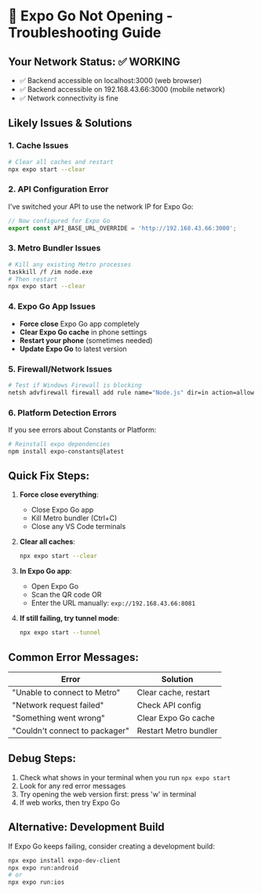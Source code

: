 # 🚨 Expo Go Not Opening - Troubleshooting Guide

## Your Network Status: ✅ WORKING
- ✅ Backend accessible on localhost:3000 (web browser)
- ✅ Backend accessible on 192.168.43.66:3000 (mobile network)
- ✅ Network connectivity is fine

## Likely Issues & Solutions

### 1. **Cache Issues** 
```bash
# Clear all caches and restart
npx expo start --clear
```

### 2. **API Configuration Error**
I've switched your API to use the network IP for Expo Go:
```typescript
// Now configured for Expo Go
export const API_BASE_URL_OVERRIDE = 'http://192.168.43.66:3000';
```

### 3. **Metro Bundler Issues**
```bash
# Kill any existing Metro processes
taskkill /f /im node.exe
# Then restart
npx expo start --clear
```

### 4. **Expo Go App Issues**
- **Force close** Expo Go app completely
- **Clear Expo Go cache** in phone settings
- **Restart your phone** (sometimes needed)
- **Update Expo Go** to latest version

### 5. **Firewall/Network Issues**
```bash
# Test if Windows Firewall is blocking
netsh advfirewall firewall add rule name="Node.js" dir=in action=allow program="%ProgramFiles%\nodejs\node.exe"
```

### 6. **Platform Detection Errors**
If you see errors about Constants or Platform:
```bash
# Reinstall expo dependencies
npm install expo-constants@latest
```

## Quick Fix Steps:

1. **Force close everything**:
   - Close Expo Go app
   - Kill Metro bundler (Ctrl+C)
   - Close any VS Code terminals

2. **Clear all caches**:
   ```bash
   npx expo start --clear
   ```

3. **In Expo Go app**:
   - Open Expo Go
   - Scan the QR code OR
   - Enter the URL manually: `exp://192.168.43.66:8081`

4. **If still failing, try tunnel mode**:
   ```bash
   npx expo start --tunnel
   ```

## Common Error Messages:

| Error | Solution |
|-------|----------|
| "Unable to connect to Metro" | Clear cache, restart |
| "Network request failed" | Check API config |
| "Something went wrong" | Clear Expo Go cache |
| "Couldn't connect to packager" | Restart Metro bundler |

## Debug Steps:

1. Check what shows in your terminal when you run `npx expo start`
2. Look for any red error messages
3. Try opening the web version first: press 'w' in terminal
4. If web works, then try Expo Go

## Alternative: Development Build
If Expo Go keeps failing, consider creating a development build:
```bash
npx expo install expo-dev-client
npx expo run:android
# or
npx expo run:ios
```
